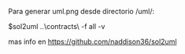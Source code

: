 Para generar uml.png desde directorio /uml/:

$sol2uml ..\contracts\ -f all -v

mas info en https://github.com/naddison36/sol2uml